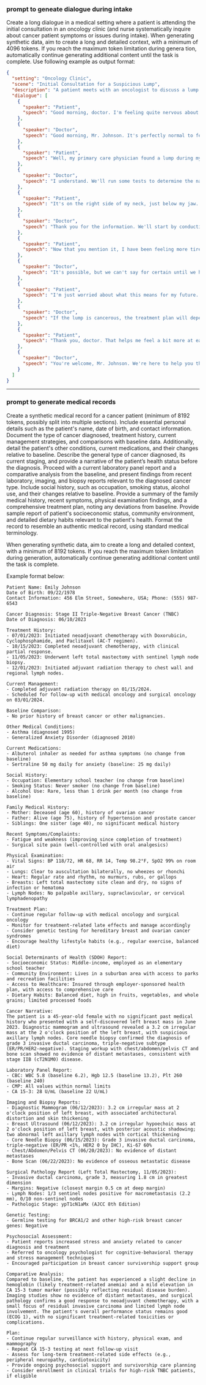 ### prompt to geneate dialogue during intake

Create a long dialogue in a medical setting where a patient is attending the initial consultation in an oncology clinic (and nurse systematically inquire about cancer patient symptoms or issues during intake). When generating synthetic data, aim to create a long and detailed context, with a minimum of 4096 tokens. If you reach the maximum token limitation during genera     tion, automatically continue generating additional content until the task is complete. Use following example as output format: 

```JSON
{
  "setting": "Oncology Clinic",
  "scene": "Initial Consultation for a Suspicious Lump",
  "description": "A patient meets with an oncologist to discuss a lump found during an annual physical exam.",
  "dialogue": [
    {
      "speaker": "Patient",
      "speech": "Good morning, doctor. I'm feeling quite nervous about this appointment."
    },
    {
      "speaker": "Doctor",
      "speech": "Good morning, Mr. Johnson. It's perfectly normal to feel anxious, but I assure you that we'll do everything we can to help you. Can you tell me a bit about what brought you here today?"
    },
    {
      "speaker": "Patient",
      "speech": "Well, my primary care physician found a lump during my annual physical exam. He said it could be serious and referred me to this oncology clinic for further testing."
    },
    {
      "speaker": "Doctor",
      "speech": "I understand. We'll run some tests to determine the nature of the lump and develop a plan based on the results. Could you describe the lump for me? Where is it located, and how long have you been aware of it?"
    },
    {
      "speaker": "Patient",
      "speech": "It's on the right side of my neck, just below my jaw. I hadn't noticed it myself, but my doctor said it's about the size of a grape. I suppose it could have been there for a while without me realizing it."
    },
    {
      "speaker": "Doctor",
      "speech": "Thank you for the information. We'll start by conducting a biopsy to collect a sample of the tissue from the lump. This will help us determine if it's cancerous and, if so, what type of cancer it might be. Have you experienced any other symptoms, such as fatigue, unexplained weight loss, or pain?"
    },
    {
      "speaker": "Patient",
      "speech": "Now that you mention it, I have been feeling more tired than usual lately. I thought it was just due to stress at work, but could it be related to the lump?"
    },
    {
      "speaker": "Doctor",
      "speech": "It's possible, but we can't say for certain until we have more information. After the biopsy, we'll likely need to run some imaging tests, such as a CT scan or MRI, to see if there are any other areas of concern. Do you have any questions or concerns you'd like to discuss before we proceed?"
    },
    {
      "speaker": "Patient",
      "speech": "I'm just worried about what this means for my future. If it turns out to be cancer, what are my options?"
    },
    {
      "speaker": "Doctor",
      "speech": "If the lump is cancerous, the treatment plan will depend on the type and stage of the cancer. Options may include surgery, radiation therapy, chemotherapy, or a combination of these. We have a team of experienced specialists who will work together to develop a personalized treatment plan for you. Remember, early detection is key, and we'll support you every step of the way."
    },
    {
      "speaker": "Patient",
      "speech": "Thank you, doctor. That helps me feel a bit more at ease. I appreciate you taking the time to explain things to me."
    },
    {
      "speaker": "Doctor",
      "speech": "You're welcome, Mr. Johnson. We're here to help you through this process. My nurse will now guide you to the room where we'll perform the biopsy. If you have any more questions or concerns, please don't hesitate to ask. We'll discuss the results and next steps once they become available."
    }
  ]
}
```

----

### prompt to generate medical records 

Create a synthetic medical record for a cancer patient (minimum of 8192 tokens, possibly split into multiple sections). Include essential personal details such as the patient's name, date of birth, and contact information. Document the type of cancer diagnosed, treatment history, current management strategies, and comparisons with baseline data. Additionally, detail the patient's other conditions, current medications, and their changes relative to baseline. Describe the general type of cancer diagnosed, its current staging, and provide a narrative of the patient’s health status before the diagnosis. Proceed with a current laboratory panel report and a comparative analysis from the baseline, and present findings from recent laboratory, imaging, and biopsy reports relevant to the diagnosed cancer type. Include social history, such as occupation, smoking status, alcohol use, and their changes relative to baseline. Provide a summary of the family medical history, recent symptoms, physical examination findings, and a comprehensive treatment plan, noting any deviations from baseline. Provide sample report of patient's socioeconomic status, community environment, and detailed dietary habits relevant to the patient's health. Format the record to resemble an authentic medical record, using standard medical terminology.

When generating synthetic data, aim to create a long and detailed context, with a minimum of 8192 tokens. If you reach the maximum token limitation during generation, automatically continue generating additional content until the task is complete.

Example format below: 
```
Patient Name: Emily Johnson
Date of Birth: 09/22/1978
Contact Information: 456 Elm Street, Somewhere, USA; Phone: (555) 987-6543

Cancer Diagnosis: Stage II Triple-Negative Breast Cancer (TNBC)
Date of Diagnosis: 06/10/2023

Treatment History:
- 07/01/2023: Initiated neoadjuvant chemotherapy with Doxorubicin, Cyclophosphamide, and Paclitaxel (AC-T regimen).
- 10/15/2023: Completed neoadjuvant chemotherapy, with clinical partial response.
- 11/05/2023: Underwent left total mastectomy with sentinel lymph node biopsy.
- 12/01/2023: Initiated adjuvant radiation therapy to chest wall and regional lymph nodes.

Current Management:
- Completed adjuvant radiation therapy on 01/15/2024.
- Scheduled for follow-up with medical oncology and surgical oncology on 03/01/2024.

Baseline Comparison:
- No prior history of breast cancer or other malignancies.

Other Medical Conditions:
- Asthma (diagnosed 1995)
- Generalized Anxiety Disorder (diagnosed 2010)

Current Medications:
- Albuterol inhaler as needed for asthma symptoms (no change from baseline)
- Sertraline 50 mg daily for anxiety (baseline: 25 mg daily)

Social History:
- Occupation: Elementary school teacher (no change from baseline)
- Smoking Status: Never smoker (no change from baseline)
- Alcohol Use: Rare, less than 1 drink per month (no change from baseline)

Family Medical History:
- Mother: Deceased (age 60), history of ovarian cancer
- Father: Alive (age 75), history of hypertension and prostate cancer
- Siblings: One sister (age 40), no significant medical history

Recent Symptoms/Complaints:
- Fatigue and weakness (improving since completion of treatment)
- Surgical site pain (well-controlled with oral analgesics)

Physical Examination:
- Vital Signs: BP 118/72, HR 68, RR 14, Temp 98.2°F, SpO2 99% on room air
- Lungs: Clear to auscultation bilaterally, no wheezes or rhonchi
- Heart: Regular rate and rhythm, no murmurs, rubs, or gallops
- Breasts: Left total mastectomy site clean and dry, no signs of infection or hematoma
- Lymph Nodes: No palpable axillary, supraclavicular, or cervical lymphadenopathy

Treatment Plan:
- Continue regular follow-up with medical oncology and surgical oncology
- Monitor for treatment-related late effects and manage accordingly
- Consider genetic testing for hereditary breast and ovarian cancer syndromes
- Encourage healthy lifestyle habits (e.g., regular exercise, balanced diet)

Social Determinants of Health (SDOH) Report:
- Socioeconomic Status: Middle-income, employed as an elementary school teacher
- Community Environment: Lives in a suburban area with access to parks and recreation facilities
- Access to Healthcare: Insured through employer-sponsored health plan, with access to comprehensive care
- Dietary Habits: Balanced diet, high in fruits, vegetables, and whole grains; limited processed foods

Cancer Narrative:
The patient is a 45-year-old female with no significant past medical history who presented with a self-discovered left breast mass in June 2023. Diagnostic mammogram and ultrasound revealed a 3.2 cm irregular mass at the 2 o'clock position of the left breast, with suspicious axillary lymph nodes. Core needle biopsy confirmed the diagnosis of grade 3 invasive ductal carcinoma, triple-negative subtype (ER/PR/HER2-negative). Staging workup with chest/abdomen/pelvis CT and bone scan showed no evidence of distant metastases, consistent with stage IIB (cT2N1M0) disease.

Laboratory Panel Report:
- CBC: WBC 5.8 (baseline 6.2), Hgb 12.5 (baseline 13.2), Plt 260 (baseline 240)
- CMP: All values within normal limits
- CA 15-3: 28 U/mL (baseline 22 U/mL)

Imaging and Biopsy Reports:
- Diagnostic Mammogram (06/12/2023): 3.2 cm irregular mass at 2 o'clock position of left breast, with associated architectural distortion and skin thickening
- Breast Ultrasound (06/12/2023): 3.2 cm irregular hypoechoic mass at 2 o'clock position of left breast, with posterior acoustic shadowing; two abnormal left axillary lymph nodes with cortical thickening
- Core Needle Biopsy (06/15/2023): Grade 3 invasive ductal carcinoma, triple-negative (ER/PR <1%, HER2 0 by IHC), Ki-67 60%
- Chest/Abdomen/Pelvis CT (06/20/2023): No evidence of distant metastases
- Bone Scan (06/22/2023): No evidence of osseous metastatic disease

Surgical Pathology Report (Left Total Mastectomy, 11/05/2023):
- Invasive ductal carcinoma, grade 3, measuring 1.8 cm in greatest dimension
- Margins: Negative (closest margin 0.5 cm at deep margin)
- Lymph Nodes: 1/3 sentinel nodes positive for macrometastasis (2.2 mm), 0/10 non-sentinel nodes
- Pathologic Stage: ypT1cN1aMx (AJCC 8th Edition)

Genetic Testing:
- Germline testing for BRCA1/2 and other high-risk breast cancer genes: Negative

Psychosocial Assessment:
- Patient reports increased stress and anxiety related to cancer diagnosis and treatment
- Referred to oncology psychologist for cognitive-behavioral therapy and stress management techniques
- Encouraged participation in breast cancer survivorship support group

Comparative Analysis:
Compared to baseline, the patient has experienced a slight decline in hemoglobin (likely treatment-related anemia) and a mild elevation in CA 15-3 tumor marker (possibly reflecting residual disease burden). Imaging studies show no evidence of distant metastases, and surgical pathology confirms a good response to neoadjuvant chemotherapy, with a small focus of residual invasive carcinoma and limited lymph node involvement. The patient's overall performance status remains good (ECOG 1), with no significant treatment-related toxicities or complications.

Plan:
- Continue regular surveillance with history, physical exam, and mammography
- Repeat CA 15-3 testing at next follow-up visit
- Assess for long-term treatment-related side effects (e.g., peripheral neuropathy, cardiotoxicity)
- Provide ongoing psychosocial support and survivorship care planning
- Consider enrollment in clinical trials for high-risk TNBC patients, if eligible
```
